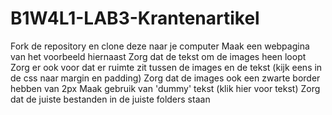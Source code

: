 # B1W4L1-LAB3-Krantenartikel
Fork de repository en clone deze naar je computer
Maak een webpagina van het voorbeeld hiernaast
Zorg dat de tekst om de images heen loopt
Zorg er ook voor dat er ruimte zit tussen de images en de tekst (kijk eens in de css naar margin en padding)
Zorg dat de images ook een zwarte border hebben van 2px 
Maak gebruik van 'dummy' tekst (klik hier voor tekst)
Zorg dat de juiste bestanden in de juiste folders staan